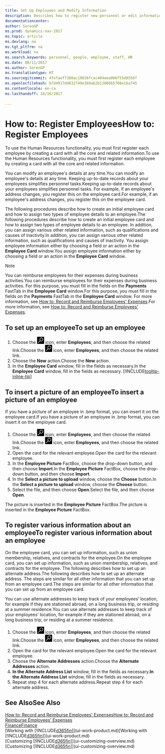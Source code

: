 ```yaml
---
title: Set Up Employees and Modify Information
description: Describes how to register new personnel or edit information for existing staff.
documentationcenter: 
author: SorenGP
ms.prod: dynamics-nav-2017
ms.topic: article
ms.devlang: na
ms.tgt_pltfrm: na
ms.workload: na
ms.search.keywords: personnel, people, employee, staff, HR
ms.date: 08/11/2017
ms.author: SorenGP
ms.translationtype: HT
ms.sourcegitcommit: 4fefaef7380ac10836fcac404eea006f55d8556f
ms.openlocfilehash: b7d4917dd632749e3b9ab2b12008b5708e16a745
ms.contentlocale: en-ca
ms.lasthandoff: 10/16/2017

---
```

# <a name="how-to-register-employees"></a><span data-ttu-id="2afb0-103">How to: Register Employees</span><span class="sxs-lookup"><span data-stu-id="2afb0-103">How to: Register Employees</span></span>
<span data-ttu-id="2afb0-104">To use the Human Resources functionality, you must first register each employee by creating a card with all the core and related information.</span><span class="sxs-lookup"><span data-stu-id="2afb0-104">To use the Human Resources functionality, you must first register each employee by creating a card with all the core and related information.</span></span>

<span data-ttu-id="2afb0-105">You can modify an employee's details at any time.</span><span class="sxs-lookup"><span data-stu-id="2afb0-105">You can modify an employee's details at any time.</span></span> <span data-ttu-id="2afb0-106">Keeping up-to-date records about your employees simplifies personnel tasks.</span><span class="sxs-lookup"><span data-stu-id="2afb0-106">Keeping up-to-date records about your employees simplifies personnel tasks.</span></span> <span data-ttu-id="2afb0-107">For example, if an employee's address changes, you register this on the employee card.</span><span class="sxs-lookup"><span data-stu-id="2afb0-107">For example, if an employee's address changes, you register this on the employee card.</span></span>

<span data-ttu-id="2afb0-108">The following procedures describe how to create an initial employee card and how to assign two types of employee details to an employee.</span><span class="sxs-lookup"><span data-stu-id="2afb0-108">The following procedures describe how to create an initial employee card and how to assign two types of employee details to an employee.</span></span> <span data-ttu-id="2afb0-109">In addition, you can assign various other related information, such as qualifications and causes of inactivity.</span><span class="sxs-lookup"><span data-stu-id="2afb0-109">In addition, you can assign various other related information, such as qualifications and causes of inactivity.</span></span> <span data-ttu-id="2afb0-110">You assign employee information either by choosing a field or an action in the **Employee Card** window.</span><span class="sxs-lookup"><span data-stu-id="2afb0-110">You assign employee information either by choosing a field or an action in the **Employee Card** window.</span></span>

> [!NOTE]  
> <span data-ttu-id="2afb0-111">You can reimburse employees for their expenses during business activities.</span><span class="sxs-lookup"><span data-stu-id="2afb0-111">You can reimburse employees for their expenses during business activities.</span></span> <span data-ttu-id="2afb0-112">For this purpose, you must fill in the fields on the **Payments** FastTab in the **Employee Card** window.</span><span class="sxs-lookup"><span data-stu-id="2afb0-112">For this purpose, you must fill in the fields on the **Payments** FastTab in the **Employee Card** window.</span></span> <span data-ttu-id="2afb0-113">For more information, see [How to: Record and Reimburse Employees' Expenses](finance-how-record-reimburse-employee-expenses.md).</span><span class="sxs-lookup"><span data-stu-id="2afb0-113">For more information, see [How to: Record and Reimburse Employees' Expenses](finance-how-record-reimburse-employee-expenses.md).</span></span>

## <a name="to-set-up-an-employee"></a><span data-ttu-id="2afb0-114">To set up an employee</span><span class="sxs-lookup"><span data-stu-id="2afb0-114">To set up an employee</span></span>
1. <span data-ttu-id="2afb0-115">Choose the ![Search for Page or Report](media/ui-search/search_small.png "Search for Page or Report icon") icon, enter **Employees**, and then choose the related link.</span><span class="sxs-lookup"><span data-stu-id="2afb0-115">Choose the ![Search for Page or Report](media/ui-search/search_small.png "Search for Page or Report icon") icon, enter **Employees**, and then choose the related link.</span></span>
2. <span data-ttu-id="2afb0-116">Choose the **New** action.</span><span class="sxs-lookup"><span data-stu-id="2afb0-116">Choose the **New** action.</span></span>
3. <span data-ttu-id="2afb0-117">In the **Employee Card** window, fill in the fields as necessary.</span><span class="sxs-lookup"><span data-stu-id="2afb0-117">In the **Employee Card** window, fill in the fields as necessary.</span></span> [!INCLUDE[tooltip-inline-tip](includes/tooltip-inline-tip_md.md)]

## <a name="to-insert-a-picture-of-an-employee"></a><span data-ttu-id="2afb0-118">To insert a picture of an employee</span><span class="sxs-lookup"><span data-stu-id="2afb0-118">To insert a picture of an employee</span></span>
<span data-ttu-id="2afb0-119">If you have a picture of an employee in .bmp format, you can insert it on the employee card.</span><span class="sxs-lookup"><span data-stu-id="2afb0-119">If you have a picture of an employee in .bmp format, you can insert it on the employee card.</span></span>

1. <span data-ttu-id="2afb0-120">Choose the ![Search for Page or Report](media/ui-search/search_small.png "Search for Page or Report icon") icon, enter **Employees**, and then choose the related link.</span><span class="sxs-lookup"><span data-stu-id="2afb0-120">Choose the ![Search for Page or Report](media/ui-search/search_small.png "Search for Page or Report icon") icon, enter **Employees**, and then choose the related link.</span></span>
2. <span data-ttu-id="2afb0-121">Open the card for the relevant employee.</span><span class="sxs-lookup"><span data-stu-id="2afb0-121">Open the card for the relevant employee.</span></span>
3. <span data-ttu-id="2afb0-122">In the **Employee Picture** FactBox, choose the drop-down button, and then choose **Import**.</span><span class="sxs-lookup"><span data-stu-id="2afb0-122">In the **Employee Picture** FactBox, choose the drop-down button, and then choose **Import**.</span></span>
4. <span data-ttu-id="2afb0-123">In the **Select a picture to upload** window, choose the **Choose** button.</span><span class="sxs-lookup"><span data-stu-id="2afb0-123">In the **Select a picture to upload** window, choose the **Choose** button.</span></span>
5. <span data-ttu-id="2afb0-124">Select the file, and then choose **Open**.</span><span class="sxs-lookup"><span data-stu-id="2afb0-124">Select the file, and then choose **Open**.</span></span>

<span data-ttu-id="2afb0-125">The picture is inserted in the **Employee Picture** FactBox.</span><span class="sxs-lookup"><span data-stu-id="2afb0-125">The picture is inserted in the **Employee Picture** FactBox.</span></span>

## <a name="to-register-various-information-about-an-employee"></a><span data-ttu-id="2afb0-126">To register various information about an employee</span><span class="sxs-lookup"><span data-stu-id="2afb0-126">To register various information about an employee</span></span>
<span data-ttu-id="2afb0-127">On the employee card, you can set up information, such as union membership, relatives, and contracts for the employee.</span><span class="sxs-lookup"><span data-stu-id="2afb0-127">On the employee card, you can set up information, such as union membership, relatives, and contracts for the employee.</span></span> <span data-ttu-id="2afb0-128">The following describes how to set up an alternate address.</span><span class="sxs-lookup"><span data-stu-id="2afb0-128">The following describes how to set up an alternate address.</span></span> <span data-ttu-id="2afb0-129">The steps are similar for all other information that you can set up from an employee card.</span><span class="sxs-lookup"><span data-stu-id="2afb0-129">The steps are similar for all other information that you can set up from an employee card.</span></span>

<span data-ttu-id="2afb0-130">You can use alternate addresses to keep track of your employees’ location, for example if they are stationed abroad, on a long business trip, or residing at a summer residence.</span><span class="sxs-lookup"><span data-stu-id="2afb0-130">You can use alternate addresses to keep track of your employees’ location, for example if they are stationed abroad, on a long business trip, or residing at a summer residence.</span></span>

1. <span data-ttu-id="2afb0-131">Choose the ![Search for Page or Report](media/ui-search/search_small.png "Search for Page or Report icon") icon, enter **Employees**, and then choose the related link.</span><span class="sxs-lookup"><span data-stu-id="2afb0-131">Choose the ![Search for Page or Report](media/ui-search/search_small.png "Search for Page or Report icon") icon, enter **Employees**, and then choose the related link.</span></span>
2. <span data-ttu-id="2afb0-132">Open the card for the relevant employee.</span><span class="sxs-lookup"><span data-stu-id="2afb0-132">Open the card for the relevant employee.</span></span>
3. <span data-ttu-id="2afb0-133">Choose the **Alternate Addresses** action.</span><span class="sxs-lookup"><span data-stu-id="2afb0-133">Choose the **Alternate Addresses** action.</span></span>
4. <span data-ttu-id="2afb0-134">**In the Alternate Address List** window, fill in the fields as necessary.</span><span class="sxs-lookup"><span data-stu-id="2afb0-134">**In the Alternate Address List** window, fill in the fields as necessary.</span></span>
5. <span data-ttu-id="2afb0-135">Repeat step 4 for each alternate address.</span><span class="sxs-lookup"><span data-stu-id="2afb0-135">Repeat step 4 for each alternate address.</span></span>

## <a name="see-also"></a><span data-ttu-id="2afb0-136">See Also</span><span class="sxs-lookup"><span data-stu-id="2afb0-136">See Also</span></span>
[<span data-ttu-id="2afb0-137">How to: Record and Reimburse Employees' Expenses</span><span class="sxs-lookup"><span data-stu-id="2afb0-137">How to: Record and Reimburse Employees' Expenses</span></span>](finance-how-record-reimburse-employee-expenses.md)  
[<span data-ttu-id="2afb0-138">Finance</span><span class="sxs-lookup"><span data-stu-id="2afb0-138">Finance</span></span>](finance.md)  
<span data-ttu-id="2afb0-139">[Working with [!INCLUDE[d365fin](includes/d365fin_md.md)]](ui-work-product.md)</span><span class="sxs-lookup"><span data-stu-id="2afb0-139">[Working with [!INCLUDE[d365fin](includes/d365fin_md.md)]](ui-work-product.md)</span></span>  
<span data-ttu-id="2afb0-140">[Customizing [!INCLUDE[d365fin](includes/d365fin_md.md)]](ui-customizing-overview.md)</span><span class="sxs-lookup"><span data-stu-id="2afb0-140">[Customizing [!INCLUDE[d365fin](includes/d365fin_md.md)]](ui-customizing-overview.md)</span></span>

